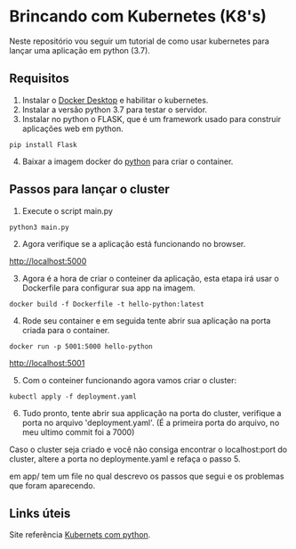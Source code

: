 # Brincando com Kubernetes (K8's)
Neste repositório vou seguir um tutorial de como usar kubernetes para lançar uma aplicação em python (3.7).
## Requisitos
1. Instalar o [Docker Desktop](https://hub.docker.com/editions/community/docker-ce-desktop-windows) e habilitar o kubernetes.
2. Instalar a versão python 3.7 para testar o servidor.
3. Instalar no python o FLASK, que é um framework usado para construir aplicações web em python.

`pip install Flask`

4. Baixar a imagem docker do [python](https://hub.docker.com/_/python/) para criar o container.

## Passos para lançar o cluster
 1. Execute o script main.py
 
`python3 main.py`   

 2. Agora verifique se a aplicação está funcionando no browser.
 
[http://localhost:5000](http://localhost:5000)

 3. Agora é a hora de criar o conteiner da aplicação, esta etapa irá usar o Dockerfile para configurar sua app na imagem.
 
```docker build -f Dockerfile -t hello-python:latest```

 4. Rode seu container e em seguida tente abrir sua aplicação na porta criada para o container.
 
 `docker run -p 5001:5000 hello-python`

  [http://localhost:5001](http://localhost:5001)

 5. Com o conteiner funcionando agora vamos criar o cluster:
 
 ```kubectl apply -f deployment.yaml```
 
 6. Tudo pronto, tente abrir sua applicação na porta do cluster, verifique a porta no arquivo 'deployment.yaml'.
(É a primeira porta do arquivo, no meu ultimo commit foi a 7000)

Caso o cluster seja criado e você não consiga encontrar o localhost:port do cluster, altere a porta no deploymente.yaml e refaça o passo 5.

em app/ tem um file no qual descrevo os passos que segui e os problemas que foram aparecendo.

## Links úteis
Site referência [Kubernets com python](https://kubernetes.io/blog/2019/07/23/get-started-with-kubernetes-using-python/).

